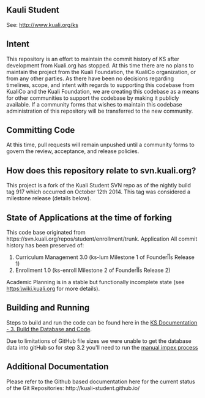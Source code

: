 <h2>Kauli Student</h2>
See: <a href="http://www.kuali.org/ks">http://www.kuali.org/ks</a>

<h2>Intent</h2>

This repository is an effort to maintain the commit history of KS after development from Kuali.org has stopped.  At this time there are no plans to maintain the project from the Kuali Foundation, the KualiCo organization, or from any other parties.  As there have been no decisions regarding timelines, scope, and intent with regards to supporting this codebase from KualiCo and the Kuali Foundation, we are creating this codebase as a means for other communities to support the codebase by making it publicly available.  If a community forms that wishes to maintain this codebase administration of this repository will be transferred to the new community.

<h2>Committing Code</h2>
At this time, pull requests will remain unpushed until a community forms to govern the review, acceptance, and release policies.

<h2>How does this repository relate to svn.kuali.org?</h2>
This project is a fork of the Kuali Student SVN repo as of the nightly build tag 917 which occurred on October 12th 2014.  This tag was considered a milestone release (details below).

<h2>State of Applications at the time of forking</h2>
This code base originated from https://svn.kuali.org/repos/student/enrollment/trunk.  Application All commit history has been preserved  of:

1. Curriculum Management 3.0 (ks-lum Milestone 1 of FounderÎÎs Release 1) 
2. Enrollment 1.0 (ks-enroll Milestone 2 of FounderÎÎs Release 2)

Academic Planning is in a stable but functionally incomplete state (see <a href="https://wiki.kuali.org">https:\\wiki.kuali.org</a> for more details).

<h2>Building and Running</h2>

Steps to build and run the code can be found here in the <a href="https://wiki.kuali.org/display/STUDENTDOC/3.+Build+the+Database+and+Code">KS Documentation - 3. Build the Database and Code</a>.

Due to limitations of GitHub file sizes we were unable to get the database data into gitHub so for step 3.2 you'll need to run the <a href="https://wiki.kuali.org/display/STUDENTDOC/3.2.2+Manual+Process">manual impex process</a>  

<h2>Additional Documentation</h2>
Please refer to the Github based documentation here for the current status of the Git Repositories: http://kuali-student.github.io/






